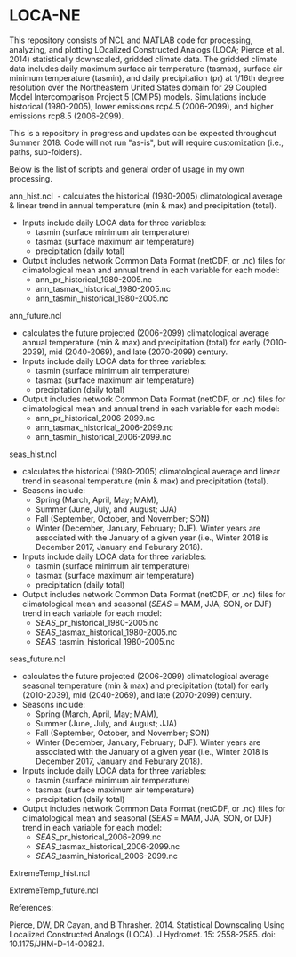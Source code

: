 # LOCA-NE
This repository consists of NCL and MATLAB code for processing, analyzing, and plotting LOcalized Constructed Analogs (LOCA; Pierce et al. 2014) statistically downscaled, gridded climate data.  The gridded climate data includes daily maximum surface air temperature (tasmax), surface air minimum temperature (tasmin), and daily precipitation (pr) at 1/16th degree resolution over the Northeastern United States domain for 29 Coupled Model Intercomparison Project 5 (CMIP5) models.  Simulations include historical (1980-2005), lower emissions rcp4.5 (2006-2099), and higher emissions rcp8.5 (2006-2099). 

This is a repository in progress and updates can be expected throughout Summer 2018.  Code will not run "as-is", but will require customization (i.e., paths, sub-folders). 

Below is the list of scripts and general order of usage in my own processing. 

  ann_hist.ncl
  - calculates the historical (1980-2005) climatological average & linear trend in annual temperature (min & max) and 
  precipitation (total).  
  - Inputs include daily LOCA data for three variables:
     - tasmin (surface minimum air temperature)
     - tasmax (surface maximum air temperature)
     - precipitation (daily total)
  - Output includes network Common Data Format (netCDF, or .nc) files for climatological mean and annual trend in each
  variable for each model:
     - ann_pr_historical_1980-2005.nc
     - ann_tasmax_historical_1980-2005.nc
     - ann_tasmin_historical_1980-2005.nc
     
  ann_future.ncl
  - calculates the future projected (2006-2099) climatological average annual temperature (min & max) and 
    precipitation (total) for early (2010-2039), mid (2040-2069), and late (2070-2099) century.  
  - Inputs include daily LOCA data for three variables:
     - tasmin (surface minimum air temperature)
     - tasmax (surface maximum air temperature)
     - precipitation (daily total)
  - Output includes network Common Data Format (netCDF, or .nc) files for climatological mean and annual trend in each
  variable for each model:
     - ann_pr_historical_2006-2099.nc
     - ann_tasmax_historical_2006-2099.nc
     - ann_tasmin_historical_2006-2099.nc
  
  seas_hist.ncl
  - calculates the historical (1980-2005) climatological average and linear trend in seasonal temperature (min & max) and 
    precipitation (total).   
  - Seasons include: 
    - Spring (March, April, May; MAM), 
    - Summer (June, July, and August; JJA) 
    - Fall (September, October, and November; SON)
    - Winter (December, January, February; DJF). Winter years are associated with the January of a given year (i.e., Winter 
    2018 is December 2017, January and Feburary 2018).
  - Inputs include daily LOCA data for three variables:
     - tasmin (surface minimum air temperature)
     - tasmax (surface maximum air temperature)
     - precipitation (daily total)
  - Output includes network Common Data Format (netCDF, or .nc) files for climatological mean and seasonal ($SEAS$ = MAM, JJA, 
  SON, or DJF) trend in each variable for each model:
     - $SEAS$_pr_historical_1980-2005.nc
     - $SEAS$_tasmax_historical_1980-2005.nc
     - $SEAS$_tasmin_historical_1980-2005.nc
     
  seas_future.ncl
  - calculates the future projected (2006-2099) climatological average seasonal temperature (min & max) and 
    precipitation (total) for early (2010-2039), mid (2040-2069), and late (2070-2099) century.  
  - Seasons include: 
    - Spring (March, April, May; MAM), 
    - Summer (June, July, and August; JJA) 
    - Fall (September, October, and November; SON)
    - Winter (December, January, February; DJF). Winter years are associated with the January of a given year (i.e., Winter 
    2018 is December 2017, January and Feburary 2018).
  - Inputs include daily LOCA data for three variables:
     - tasmin (surface minimum air temperature)
     - tasmax (surface maximum air temperature)
     - precipitation (daily total)
  - Output includes network Common Data Format (netCDF, or .nc) files for climatological mean and seasonal ($SEAS$ = MAM, JJA, 
  SON, or DJF) trend in each variable for each model:
     - $SEAS$_pr_historical_2006-2099.nc
     - $SEAS$_tasmax_historical_2006-2099.nc
     - $SEAS$_tasmin_historical_2006-2099.nc
     
  ExtremeTemp_hist.ncl
  
  ExtremeTemp_future.ncl





References: 

Pierce, DW, DR Cayan, and B Thrasher. 2014. Statistical Downscaling Using Localized Constructed Analogs (LOCA). J Hydromet. 15: 2558-2585. doi: 10.1175/JHM-D-14-0082.1. 
